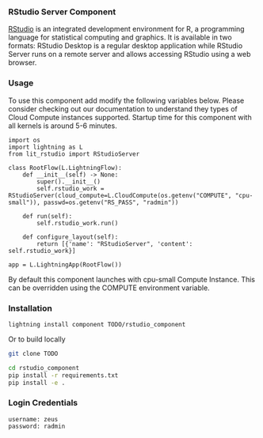 ### RStudio Server Component
[RStudio](https://www.rstudio.com/) is an integrated development environment for R, a programming language for statistical computing and graphics. It is available in two formats: RStudio Desktop is a regular desktop application while RStudio Server runs on a remote server and allows accessing RStudio using a web browser.

### Usage
To use this component add modify the following variables below. Please consider checking out our documentation to understand they types of Cloud Compute instances supported. Startup time for this component with all kernels is around 5-6 minutes.

```
import os
import lightning as L
from lit_rstudio import RStudioServer

class RootFlow(L.LightningFlow):
    def __init__(self) -> None:
        super().__init__()
        self.rstudio_work = RStudioServer(cloud_compute=L.CloudCompute(os.getenv("COMPUTE", "cpu-small")), passwd=os.getenv("RS_PASS", "radmin"))

    def run(self):
        self.rstudio_work.run()
    
    def configure_layout(self):
        return [{'name': "RStudioServer", 'content': self.rstudio_work}]

app = L.LightningApp(RootFlow())
```

By default this component launches with cpu-small Compute Instance. This can be overridden using the COMPUTE environment variable. 

### Installation

```
lightning install component TODO/rstudio_component
```

Or to build locally
```bash
git clone TODO

cd rstudio_component
pip install -r requirements.txt
pip install -e .
```

### Login Credentials

```
username: zeus
password: radmin
```